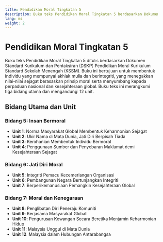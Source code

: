 ```yaml
---
title: Pendidikan Moral Tingkatan 5
description: Buku teks Pendidikan Moral Tingkatan 5 berdasarkan Dokumen Standard Kurikulum dan Pentaksiran (DSKP) Pendidikan Moral KSSM, bertujuan membentuk individu bermoral tinggi, berintegriti, dan menyumbang kepada perpaduan nasional serta kesejahteraan global.
lang: ms
weight: 2
---
```


# Pendidikan Moral Tingkatan 5

Buku teks Pendidikan Moral Tingkatan 5 ditulis berdasarkan Dokumen Standard Kurikulum dan Pentaksiran (DSKP) Pendidikan Moral Kurikulum Standard Sekolah Menengah (KSSM). Buku ini bertujuan untuk membentuk individu yang mempunyai akhlak mulia dan berintegriti, yang menegakkan nilai-nilai sejagat berasaskan prinsip moral serta menyumbang kepada perpaduan nasional dan kesejahteraan global. Buku teks ini merangkumi tiga bidang utama dan mengandungi 12 unit.

## Bidang Utama dan Unit

### Bidang 5: Insan Bermoral
- **Unit 1**: Norma Masyarakat Global Membentuk Keharmonian Sejagat
- **Unit 2**: Ukir Nama di Mata Dunia, Jati Diri Berpisah Tiada
- **Unit 3**: Kerohanian Membentuk Individu Bermoral
- **Unit 4**: Penggunaan Sumber dan Penyebaran Maklumat demi Kesejahteraan Sejagat

### Bidang 6: Jati Diri Moral
- **Unit 5**: Integriti Pemacu Kecemerlangan Organisasi
- **Unit 6**: Pembangunan Negara Bertunjangkan Integriti
- **Unit 7**: Berperikemanusiaan Pemangkin Kesejahteraan Global

### Bidang 7: Moral dan Kenegaraan
- **Unit 8**: Penglibatan Diri Peneraju Komuniti
- **Unit 9**: Kerjasama Masyarakat Global
- **Unit 10**: Pengurusan Kewangan Secara Beretika Menjamin Keharmonian Hidup
- **Unit 11**: Malaysia Unggul di Mata Dunia
- **Unit 12**: Malaysia dalam Hubungan Antarabangsa